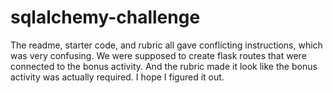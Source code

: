 # sqlalchemy-challenge

The readme, starter code, and rubric all gave conflicting instructions, which was very confusing. We were supposed to create flask routes that were connected to the bonus activity. And the rubric made it look like the bonus activity was actually required. I hope I figured it out.
